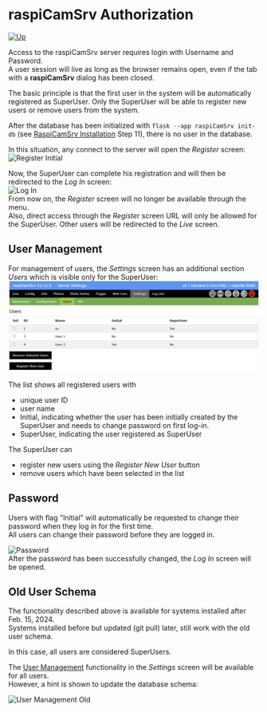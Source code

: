# raspiCamSrv Authorization

[![Up](img/goup.gif)](./UserGuide.md)

Access to the raspiCamSrv server requires login with Username and Password.   
A user session will live as long as the browser remains open, even if the tab with a **raspiCamSrv** dialog has been closed.

The basic principle is that the first user in the system will be automatically registered as SuperUser.
Only the SuperUser will be able to register new users or remove users from the system.

After the database has been initialized with ```flask --app raspiCamSrv init-db``` (see [RaspiCamSrv Installation](../README.md#raspicamsrv-installation) Step 11), there is no user in the database.

In this situation, any connect to the server will open the *Register* screen:   
![Register Initial](./img/Auth_RegisterInitial.jpg)

Now, the SuperUser can complete his registration and will then be redirected to the *Log In* screen:   
![Log In](./img/Auth_Login.jpg)   
From now on, the *Register* screen will no longer be available through the menu.   
Also, direct access through the *Register* screen URL will only be allowed for the SuperUser. Other users will be redirected to the *Live* screen.

## User Management

For management of users, the *Settings* screen has an additional section *Users* which is visible only for the SuperUser:   
![User Management](./img/Auth_UserManagement.jpg)   

The list shows all registered users with
- unique user ID
- user name
- Initial, indicating whether the user has been initially created by the SuperUser and needs to change password on first log-in.
- SuperUser, indicating the user registered as SuperUser

The SuperUser can
- register new users using the *Register New User* button
- remove users which have been selected in the list

## Password

Users with flag "Initial" will automatically be requested to change their password when they log in for the first time.   
All users can change their password before they are logged in.

![Password](./img/Auth_Password.jpg)    
After the password has been successfully changed, the *Log In* screen will be opened.

## Old User Schema

The functionality described above is available for systems installed after Feb. 15, 2024.   
Systems installed before but updated (git pull) later, still work with the old user schema.

In this case, all users are considered SuperUsers.

The [User Management](#user-management) functionality in the *Settings* screen will be available for all users.   
However, a hint is shown to update the database schema:

![User Management Old](./img/Auth_UserManagement_old.jpg)